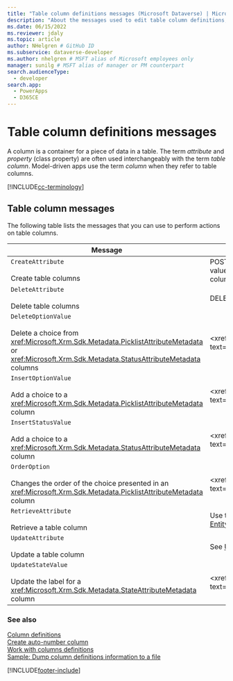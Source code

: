 ```yaml
---
title: "Table column definitions messages (Microsoft Dataverse) | Microsoft Docs" # Intent and product brand in a unique string of 43-59 chars including spaces
description: "About the messages used to edit table column definitions, also known as properties or columns." # 115-145 characters including spaces. This abstract displays in the search result.
ms.date: 06/15/2022
ms.reviewer: jdaly
ms.topic: article
author: NHelgren # GitHub ID
ms.subservice: dataverse-developer
ms.author: nhelgren # MSFT alias of Microsoft employees only
manager: sunilg # MSFT alias of manager or PM counterpart
search.audienceType: 
  - developer
search.app: 
  - PowerApps
  - D365CE
---
```

# Table column definitions messages

A column is a container for a piece of data in a table. The term *attribute* and *property* (class property) are often used interchangeably with the term *table column*. Model-driven apps use the term *column* when they refer to table columns.  

[!INCLUDE[cc-terminology](includes/cc-terminology.md)]

## Table column messages
 
The following table lists the messages that you can use to perform actions on table columns.  
  
|Message|Web API Operation|SDK Assembly|
|-------------|-----------------|-----------------|  
|`CreateAttribute`</br></br>Create table columns|POST to EntityMetadata Attributes collection-valued navigation property with JSON definition of column. More information: [Create columns](webapi/create-update-entity-definitions-using-web-api.md#create-columns)|<xref:Microsoft.Xrm.Sdk.Messages.CreateAttributeRequest>|
|`DeleteAttribute`</br></br>Delete table columns|DELETE to the URL of the column.|<xref:Microsoft.Xrm.Sdk.Messages.DeleteAttributeRequest>|  
|`DeleteOptionValue`</br></br>Delete a choice from <xref:Microsoft.Xrm.Sdk.Metadata.PicklistAttributeMetadata> or <xref:Microsoft.Xrm.Sdk.Metadata.StatusAttributeMetadata> columns|<xref:Microsoft.Dynamics.CRM.DeleteOptionValue?text=DeleteOptionValue Action>|<xref:Microsoft.Xrm.Sdk.Messages.DeleteOptionValueRequest>|
|`InsertOptionValue`</br></br>Add a choice to a <xref:Microsoft.Xrm.Sdk.Metadata.PicklistAttributeMetadata> column|<xref:Microsoft.Dynamics.CRM.InsertOptionValue?text=InsertOptionValue Action" />|<xref:Microsoft.Xrm.Sdk.Messages.InsertOptionValueRequest>|
|`InsertStatusValue`</br></br>Add a choice to a <xref:Microsoft.Xrm.Sdk.Metadata.StatusAttributeMetadata> column|<xref:Microsoft.Dynamics.CRM.InsertStatusValue?text=InsertStatusValue Action>|<xref:Microsoft.Xrm.Sdk.Messages.InsertStatusValueRequest>|  
|`OrderOption`</br></br>Changes the order of the choice presented in an <xref:Microsoft.Xrm.Sdk.Metadata.PicklistAttributeMetadata> column|<xref:Microsoft.Dynamics.CRM.OrderOption?text=OrderOption Action>|<xref:Microsoft.Xrm.Sdk.Messages.OrderOptionRequest>|
|`RetrieveAttribute`</br></br>Retrieve a table column|Use the Web API query mentioned in [Querying EntityMetadata columns](webapi/query-metadata-web-api.md#bkmk_queryAttributesexample) to retrieve table columns.|<xref:Microsoft.Xrm.Sdk.Messages.RetrieveAttributeRequest>|  
|`UpdateAttribute`</br></br>Update a table column|See [Update tables](webapi/create-update-entity-definitions-using-web-api.md#update-table-definitions)|<xref:Microsoft.Xrm.Sdk.Messages.UpdateAttributeRequest>|  
|`UpdateStateValue`</br></br>Update the label for a <xref:Microsoft.Xrm.Sdk.Metadata.StateAttributeMetadata> column|<xref:Microsoft.Dynamics.CRM.UpdateStateValue?text=UpdateStateValue Action>|<xref:Microsoft.Xrm.Sdk.Messages.UpdateStateValueRequest>|

### See also  

[Column definitions](entity-attribute-metadata.md)<br />
[Create auto-number column](create-auto-number-attributes.md)<br />
[Work with columns definitions](org-service/samples/work-with-attributes.md)<br />
[Sample: Dump column definitions information to a file](org-service/samples/dump-attribute-metadata.md)

[!INCLUDE[footer-include](../../includes/footer-banner.md)]